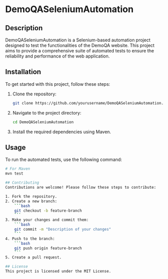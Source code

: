 # DemoQASeleniumAutomation

## Description
DemoQASeleniumAutomation is a Selenium-based automation project designed to test the functionalities of the DemoQA website. This project aims to provide a comprehensive suite of automated tests to ensure the reliability and performance of the web application.

## Installation
To get started with this project, follow these steps:

1. Clone the repository:
    ```bash
    git clone https://github.com/yourusername/DemoQASeleniumAutomation.git
    ```
2. Navigate to the project directory:
    ```bash
    cd DemoQASeleniumAutomation
    ```
3. Install the required dependencies using Maven.

## Usage
To run the automated tests, use the following command:
```bash
# For Maven
mvn test

## Contributing
Contributions are welcome! Please follow these steps to contribute:

1. Fork the repository.
2. Create a new branch:
    ```bash
    git checkout -b feature-branch
    ```
3. Make your changes and commit them:
    ```bash
    git commit -m "Description of your changes"
    ```
4. Push to the branch:
    ```bash
    git push origin feature-branch
    ```
5. Create a pull request.

## License
This project is licensed under the MIT License.
